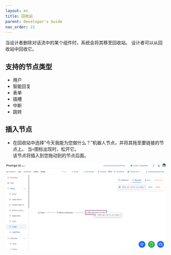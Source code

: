 ```yaml
---
layout: en
title: 回收站
parent: Developer's Guide
nav_order: 21
---
```

当设计者删除对话流中的某个组件时，系统会将其移至回收站。 设计者可以从回收站中回收它。

## 支持的节点类型
- 用户
- 智能回复
- 表单
- 插槽
- 中断
- 跳转

## 插入节点
* 在回收站中选择“今天我能为您做什么？”机器人节点，并将其拖至要链接的节点上。 当`+`图标出现时，松开它。
  <br/>该节点将插入到您拖动到的节点后面。
  
![recycle_overview.jpg](/assets/images/tutorial/recycle_overview.jpg)


<!---  

 [It seems the following is just the repeat of the insertion operation?  If so , probably we can delete it.] 

## Insert node
* The preparation is shown in the lower flow chart. We add a user input node between the bot reply nodes
  ![02-trash](/assets/images/tutorial/trash/02-trash.png)
* Move the later `What can i do for you today?` bot node to the trash
  ![03-trash](/assets/images/tutorial/trash/03-trash.png)
* Add new bot input node
  ![04-trash](/assets/images/tutorial/trash/04-trash.png)
* Select the `What can i do for you today?` bot node in the trash and drag it to the bot node just created. When the `+` icon appears, release it
  ![05-trash](/assets/images/tutorial/trash/05-trash.png)
* Finish

## Delete intermediate nodes using the trash
* The preparation is shown in the lower flow diagram. We use the trash to delete the user input node between the two bot reply nodes
  ![06-trash](/assets/images/tutorial/trash/06-trash.png)

* Delete the later `What can i do for you today?` bot node  to the trash, and it will be automatically moved to the trash
  ![07-trash](/assets/images/tutorial/trash/07-trash.png)

* Delete user input node`Nice to meet you too`
  ![08-trash](/assets/images/tutorial/trash/08-trash.png)

* Select the `What can i do for you today?` bot reply node in the trash and drag it to the bot reply node `What is your name?`, Release the `+` icon when it appears
  ![09-trash](/assets/images/tutorial/trash/09-trash.png)

--->
